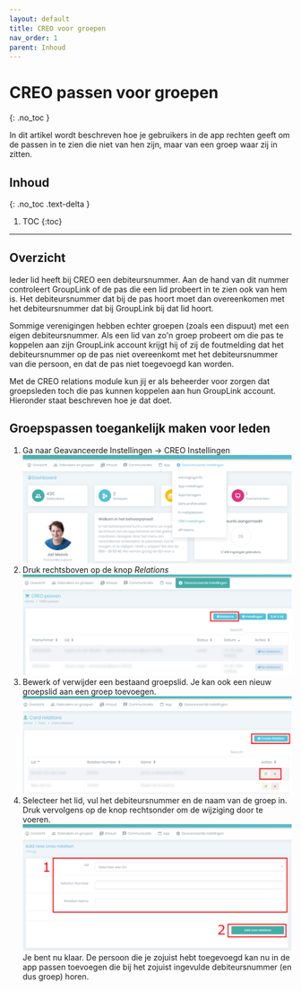 ```yaml
---
layout: default
title: CREO voor groepen
nav_order: 1
parent: Inhoud
---
```


# CREO passen voor groepen
{: .no_toc }

In dit artikel wordt beschreven hoe je gebruikers in de app rechten geeft om de passen in te zien die niet van hen zijn, maar van een groep waar zij in zitten.  

## Inhoud
{: .no_toc .text-delta }

1. TOC
{:toc}

---

## Overzicht
Ieder lid heeft bij CREO een debiteursnummer. Aan de hand van dit nummer controleert GroupLink of de pas die een lid probeert in te zien ook van hem is. Het debiteursnummer dat bij de pas hoort moet dan overeenkomen met het debiteursnummer dat bij GroupLink bij dat lid hoort. 

Sommige verenigingen hebben echter groepen (zoals een dispuut) met een eigen debiteursnummer. Als een lid van zo'n groep probeert om die pas te koppelen aan zijn GroupLink account krijgt hij of zij de foutmelding dat het debiteursnummer op de pas niet overeenkomt met het debiteursnummer van die persoon, en dat de pas niet toegevoegd kan worden.

Met de CREO relations module kun jij er als beheerder voor zorgen dat groepsleden toch die pas kunnen koppelen aan hun GroupLink account. Hieronder staat beschreven hoe je dat doet.

## Groepspassen toegankelijk maken voor leden
1. Ga naar Geavanceerde Instellingen -> CREO Instellingen
![Ga naar de CREO Instellingen](/assets/screenshots/creo-relations/creo_settings.png)
2. Druk rechtsboven op de knop *Relations*
![Druk op de *Relations* knop](/assets/screenshots/creo-relations/creo_relations_button.png)
3. Bewerk of verwijder een bestaand groepslid. Je kan ook een nieuw groepslid aan een groep toevoegen. 
![Bewerk een relatie of maak een nieuwe aan](/assets/screenshots/creo-relations/edit_buttons.png)
4. Selecteer het lid, vul het debiteursnummer en de naam van de groep in. Druk vervolgens op de knop rechtsonder om de wijziging door te voeren.
![Ga naar de CREO Instellingen](/assets/screenshots/creo-relations/edit_creo.png)
Je bent nu klaar. De persoon die je zojuist hebt toegevoegd kan nu in de app passen toevoegen die bij het zojuist ingevulde debiteursnummer (en dus groep) horen.
